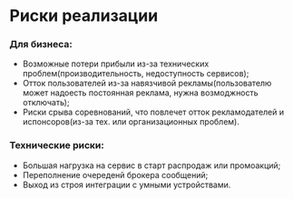 # Риски реализации
### Для бизнеса:
- Возможные потери прибыли из-за технических проблем(производительность, недоступность сервисов);
- Отток пользователей из-за навязчивой рекламы(пользователю может надоесть постоянная реклама, нужна возмоджность отключать);
- Риски срыва соревнований, что повлечет отток рекламодателей и испонсоров(из-за тех. или организационных проблем).

### Технические риски:
- Большая нагрузка на сервис в старт распродаж или промоакций;
- Переполнение очереденй брокера сообщений;
- Выход из строя интеграции с умными устройствами.